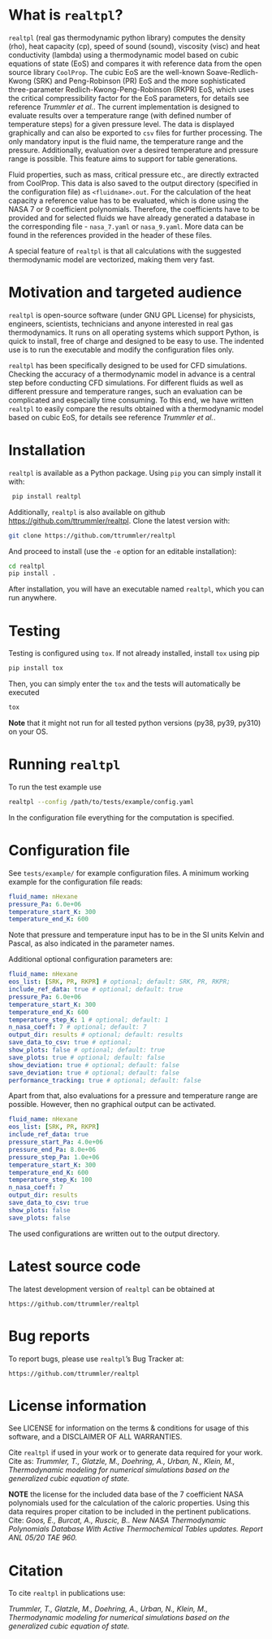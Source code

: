 # What is `realtpl`?
`realtpl` (real gas thermodynamic python library) computes the density (rho),
heat capacity (cp), speed of sound (sound), viscosity (visc) and heat
conductivity (lambda) using a thermodynamic model based on cubic equations of
state (EoS) and compares it with reference data from the open source library
`CoolProp`. The cubic EoS are the well-known Soave-Redlich-Kwong (SRK) and
Peng-Robinson (PR) EoS and the more sophisticated three-parameter
Redlich-Kwong-Peng-Robinson (RKPR) EoS, which uses the critical compressibility
factor for the EoS parameters, for details see reference _Trummler et al._. The
current implementation is designed to evaluate results over a temperature range
(with defined number of temperature steps) for a given pressure level. The data
is displayed graphically and can also be exported to `csv` files for further
processing. The only mandatory input is the fluid name, the temperature range
and the pressure. Additionally, evaluation over a desired temperature and
pressure range is possible. This feature aims to support for table generations.

Fluid properties, such as mass, critical pressure etc., are directly extracted
from CoolProp. This data is also saved to the output directory (specified in
the configuration file) as `<fluidname>.out`. For the calculation of the heat
capacity a reference value has to be evaluated, which is done using the NASA 7
or 9 coefficient polynomials. Therefore, the coefficients have to be provided
and for selected fluids we have already generated a database in the
corresponding file - `nasa_7.yaml` or `nasa_9.yaml`. More data can be found in
the references provided in the header of these files.

A special feature of `realtpl` is that all calculations with the suggested
thermodynamic model are vectorized, making them very fast.

# Motivation and targeted audience
`realtpl` is open-source software (under GNU GPL License) for physicists,
engineers, scientists, technicians and anyone interested in real gas
thermodynamics. It runs on all operating systems which support Python, is quick
to install, free of charge and designed to be easy to use. The indented use is
to run the executable and modify the configuration files only.

`realtpl` has been specifically designed to be used for CFD
simulations. Checking the accuracy of a thermodynamic model in advance is a
central step before conducting CFD simulations. For different fluids as well as
different pressure and temperature ranges, such an evaluation can be
complicated and especially time consuming. To this end, we have written
`realtpl` to easily compare the results obtained with a thermodynamic model
based on cubic EoS, for details see reference _Trummler et al._.

# Installation

`realtpl` is available as a Python package. Using `pip` you can simply install
it with:

````bash
 pip install realtpl
````

Additionally, `realtpl` is also available on github
https://github.com/ttrummler/realtpl. Clone the latest version with:

````bash
git clone https://github.com/ttrummler/realtpl
````

And proceed to install (use the `-e` option for an editable installation):

````bash
cd realtpl
pip install .
````

After installation, you will have an executable named `realtpl`, which you can
run anywhere.

# Testing
Testing is configured using `tox`. If not already installed, install `tox`
using pip

````bash
pip install tox
````

Then, you can simply enter the `tox` and the tests will automatically be executed

````bash
tox
````

**Note** that it might not run for all tested python versions (py38, py39,
py310) on your OS.

# Running `realtpl`
To run the test example use

````bash
realtpl --config /path/to/tests/example/config.yaml
````

In the configuration file everything for the computation is specified.

# Configuration file

See `tests/example/` for example configuration files.
A minimum working example for the configuration file reads:

````yaml
fluid_name: nHexane
pressure_Pa: 6.0e+06
temperature_start_K: 300
temperature_end_K: 600
````

Note that pressure and temperature input has to be in the SI units Kelvin and
Pascal, as also indicated in the parameter names.

Additional optional configuration parameters are:

````yaml
fluid_name: nHexane
eos_list: [SRK, PR, RKPR] # optional; default: SRK, PR, RKPR;
include_ref_data: true # optional; default: true
pressure_Pa: 6.0e+06
temperature_start_K: 300
temperature_end_K: 600
temperature_step_K: 1 # optional; default: 1
n_nasa_coeff: 7 # optional; default: 7
output_dir: results # optional; default: results
save_data_to_csv: true # optional;
show_plots: false # optional; default: true
save_plots: true # optional; default: false
show_deviation: true # optional; default: false
save_deviation: true # optional; default: false
performance_tracking: true # optional; default: false
````

Apart from that, also evaluations for a pressure and temperature range are
possible. However, then no graphical output can be activated.

````yaml
fluid_name: nHexane
eos_list: [SRK, PR, RKPR]
include_ref_data: true
pressure_start_Pa: 4.0e+06
pressure_end_Pa: 8.0e+06
pressure_step_Pa: 1.0e+06
temperature_start_K: 300
temperature_end_K: 600
temperature_step_K: 100
n_nasa_coeff: 7
output_dir: results
save_data_to_csv: true
show_plots: false
save_plots: false
````

The used configurations are written out to the output directory.

# Latest source code

The latest development version of `realtpl` can be obtained at

    https://github.com/ttrummler/realtpl

# Bug reports

To report bugs, please use `realtpl`’s Bug Tracker at:

    https://github.com/ttrummler/realtpl

# License information

See LICENSE for information on the terms & conditions for usage of this
software, and a DISCLAIMER OF ALL WARRANTIES.

Cite `realtpl` if used in your work or to generate data required for your
work. Cite as: _Trummler, T., Glatzle, M., Doehring, A., Urban, N., Klein, M.,
Thermodynamic modeling for numerical simulations based on the generalized cubic
equation of state._

**NOTE** the license for the included data base of the 7 coefficient NASA
polynomials used for the calculation of the caloric properties. Using this data
requires proper citation to be included in the pertinent publications. Cite:
_Goos, E., Burcat, A., Ruscic, B.. New NASA Thermodynamic Polynomials Database With Active Thermochemical Tables updates. Report ANL 05/20 TAE 960._

# Citation

To cite `realtpl` in publications use:

_Trummler, T., Glatzle, M., Doehring, A., Urban, N., Klein, M., Thermodynamic modeling for numerical simulations based on the generalized cubic equation of state._
